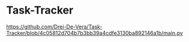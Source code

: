 # Task-Tracker

https://github.com/Drei-De-Vera/Task-Tracker/blob/4c05812d704b7b3bb39a4cdfe3130ba892146a1b/main.py
